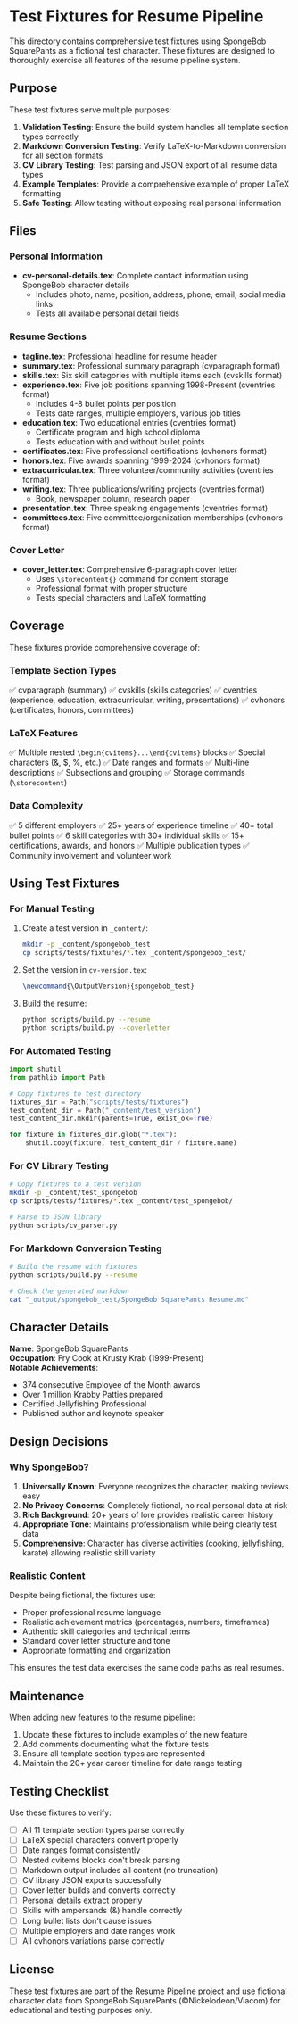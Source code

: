 # Test Fixtures for Resume Pipeline

This directory contains comprehensive test fixtures using SpongeBob SquarePants as a fictional test character. These fixtures are designed to thoroughly exercise all features of the resume pipeline system.

## Purpose

These test fixtures serve multiple purposes:

1. **Validation Testing**: Ensure the build system handles all template section types correctly
2. **Markdown Conversion Testing**: Verify LaTeX-to-Markdown conversion for all section formats
3. **CV Library Testing**: Test parsing and JSON export of all resume data types
4. **Example Templates**: Provide a comprehensive example of proper LaTeX formatting
5. **Safe Testing**: Allow testing without exposing real personal information

## Files

### Personal Information
- **cv-personal-details.tex**: Complete contact information using SpongeBob character details
  - Includes photo, name, position, address, phone, email, social media links
  - Tests all available personal detail fields

### Resume Sections
- **tagline.tex**: Professional headline for resume header
- **summary.tex**: Professional summary paragraph (cvparagraph format)
- **skills.tex**: Six skill categories with multiple items each (cvskills format)
- **experience.tex**: Five job positions spanning 1998-Present (cventries format)
  - Includes 4-8 bullet points per position
  - Tests date ranges, multiple employers, various job titles
- **education.tex**: Two educational entries (cventries format)
  - Certificate program and high school diploma
  - Tests education with and without bullet points
- **certificates.tex**: Five professional certifications (cvhonors format)
- **honors.tex**: Five awards spanning 1999-2024 (cvhonors format)
- **extracurricular.tex**: Three volunteer/community activities (cventries format)
- **writing.tex**: Three publications/writing projects (cventries format)
  - Book, newspaper column, research paper
- **presentation.tex**: Three speaking engagements (cventries format)
- **committees.tex**: Five committee/organization memberships (cvhonors format)

### Cover Letter
- **cover_letter.tex**: Comprehensive 6-paragraph cover letter
  - Uses `\storecontent{}` command for content storage
  - Professional format with proper structure
  - Tests special characters and LaTeX formatting

## Coverage

These fixtures provide comprehensive coverage of:

### Template Section Types
✅ cvparagraph (summary)
✅ cvskills (skills categories)
✅ cventries (experience, education, extracurricular, writing, presentations)
✅ cvhonors (certificates, honors, committees)

### LaTeX Features
✅ Multiple nested `\begin{cvitems}...\end{cvitems}` blocks
✅ Special characters (\&, \$, \%, etc.)
✅ Date ranges and formats
✅ Multi-line descriptions
✅ Subsections and grouping
✅ Storage commands (`\storecontent`)

### Data Complexity
✅ 5 different employers
✅ 25+ years of experience timeline
✅ 40+ total bullet points
✅ 6 skill categories with 30+ individual skills
✅ 15+ certifications, awards, and honors
✅ Multiple publication types
✅ Community involvement and volunteer work

## Using Test Fixtures

### For Manual Testing

1. Create a test version in `_content/`:
   ```bash
   mkdir -p _content/spongebob_test
   cp scripts/tests/fixtures/*.tex _content/spongebob_test/
   ```

2. Set the version in `cv-version.tex`:
   ```tex
   \newcommand{\OutputVersion}{spongebob_test}
   ```

3. Build the resume:
   ```bash
   python scripts/build.py --resume
   python scripts/build.py --coverletter
   ```

### For Automated Testing

```python
import shutil
from pathlib import Path

# Copy fixtures to test directory
fixtures_dir = Path("scripts/tests/fixtures")
test_content_dir = Path("_content/test_version")
test_content_dir.mkdir(parents=True, exist_ok=True)

for fixture in fixtures_dir.glob("*.tex"):
    shutil.copy(fixture, test_content_dir / fixture.name)
```

### For CV Library Testing

```bash
# Copy fixtures to a test version
mkdir -p _content/test_spongebob
cp scripts/tests/fixtures/*.tex _content/test_spongebob/

# Parse to JSON library
python scripts/cv_parser.py
```

### For Markdown Conversion Testing

```bash
# Build the resume with fixtures
python scripts/build.py --resume

# Check the generated markdown
cat "_output/spongebob_test/SpongeBob SquarePants Resume.md"
```

## Character Details

**Name**: SpongeBob SquarePants  
**Occupation**: Fry Cook at Krusty Krab (1999-Present)  
**Notable Achievements**:
- 374 consecutive Employee of the Month awards
- Over 1 million Krabby Patties prepared
- Certified Jellyfishing Professional
- Published author and keynote speaker

## Design Decisions

### Why SpongeBob?

1. **Universally Known**: Everyone recognizes the character, making reviews easy
2. **No Privacy Concerns**: Completely fictional, no real personal data at risk
3. **Rich Background**: 20+ years of lore provides realistic career history
4. **Appropriate Tone**: Maintains professionalism while being clearly test data
5. **Comprehensive**: Character has diverse activities (cooking, jellyfishing, karate) allowing realistic skill variety

### Realistic Content

Despite being fictional, the fixtures use:
- Proper professional resume language
- Realistic achievement metrics (percentages, numbers, timeframes)
- Authentic skill categories and technical terms
- Standard cover letter structure and tone
- Appropriate formatting and organization

This ensures the test data exercises the same code paths as real resumes.

## Maintenance

When adding new features to the resume pipeline:

1. Update these fixtures to include examples of the new feature
2. Add comments documenting what the fixture tests
3. Ensure all template section types are represented
4. Maintain the 20+ year career timeline for date range testing

## Testing Checklist

Use these fixtures to verify:

- [ ] All 11 template section types parse correctly
- [ ] LaTeX special characters convert properly
- [ ] Date ranges format consistently
- [ ] Nested cvitems blocks don't break parsing
- [ ] Markdown output includes all content (no truncation)
- [ ] CV library JSON exports successfully
- [ ] Cover letter builds and converts correctly
- [ ] Personal details extract properly
- [ ] Skills with ampersands (\&) handle correctly
- [ ] Long bullet lists don't cause issues
- [ ] Multiple employers and date ranges work
- [ ] All cvhonors variations parse correctly

## License

These test fixtures are part of the Resume Pipeline project and use fictional character data from SpongeBob SquarePants (©Nickelodeon/Viacom) for educational and testing purposes only.
